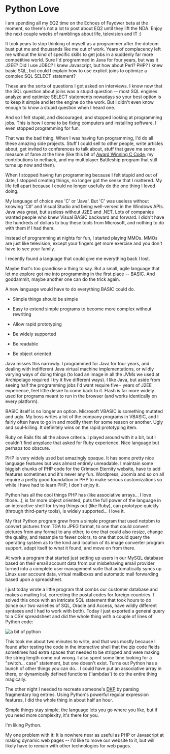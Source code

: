 # Python Love

I am spending all my EQ2 time on the Echoes of Faydwer beta at the moment, so there's not a lot to post about EQ2 until they lift the NDA. Enjoy the next couple weeks of ramblings about life, television and IT :)

It took years to stop thinking of myself as a programmer after the dotcom bust put me and thousands like me out of work. Years of complacency left me without the kind of specific skills to get jobs in a suddenly far more competitive world. Sure I'd programmed in Java for four years, but was it J2EE? Did I use JDBC? I knew Javascript, but how about Perl? PHP? I knew basic SQL, but could I explain how to use explicit joins to optimize a complex SQL SELECT statement?

These are the sorts of questions I got asked on interviews. I know now that the SQL question about joins was a stupid question -- most SQL engines analyze and optimize SELECT statements nowadays so your best option is to keep it simple and let the engine do the work. But I didn't even know enough to know a stupid question when I heard one.

And so I felt stupid, and discouraged, and stopped looking at programming jobs. This is how I come to be fixing computers and installing software. I even stopped programming for fun.

That was the bad thing. When I was having fun programming, I'd do all these amazing side projects. Stuff I could sell to other people, write articles about, get invited to conferences to talk about, stuff that gave me some measure of fame at the time (like this bit of [Award Winning C Code](http://westkarana.com/wp-content/uploads/2006/10/holloway.c), my contributions to nethack, and my multiplayer Battleship program that still turns up now and then).

When I stopped having fun programming because I felt stupid and out of date, I stopped creating things, no longer got the sense that I mattered. My life fell apart because I could no longer usefully do the one thing I loved doing.

My language of choice was 'C' or 'Java'. But 'C' was useless without knowing 'C#' and Visual Studio and being well-versed in the Windows APIs. Java was great, but useless without J2EE and .NET. Lots of companies wanted people who knew Visual BASIC backward and forward. I didn't have the hundreds of dollars to buy these tools from Microsoft, and nothing to do with them if I had them.

Instead of programming at nights for fun, I started playing MMOs. MMOs are just like television, except your fingers get more exercise and you don't have to see your family.

I recently found a language that could give me everything back I lost.

Maybe that's too grandiose a thing to say. But a small, agile language that let me explore got me into programming in the first place -- BASIC. And goddammit, maybe another one can do the trick again.

A new language would have to do everything BASIC could do.

 * Simple things should be simple

 * Easy to extend simple programs to become more complex without rewriting

 * Allow rapid prototyping

 * Be widely supported

 * Be readable

 * Be object oriented



Java misses this narrowly. I programmed for Java for four years, and dealing with indifferent Java virtual machine implementations, or wildly varying ways of doing things (to load an image in all the JVMs we used at Archipelago required I try it five different ways). I like Java, but aside from seeing half the programming jobs I'd want require five+ years of J2EE experience, feel little desire to come back to it. Flash is far more widely used for programs meant to run in the browser (and works identically on every platform).

BASIC itself is no longer an option. Microsoft VBASIC is something mutated and ugly. My boss writes a lot of the company programs in VBASIC, and I fairly often have to go in and modify them for some reason or another. Ugly and soul-killing. It definitely wins on the rapid prototyping item.

Ruby on Rails fits all the above criteria. I played around with it a bit, but I couldn't find anyplace that asked for Ruby experience. Nice language but perhaps too obscure.

PHP is very widely used but amazingly opaque. It has some pretty nice language features but was almost entirely unreadable. I maintain some biggish chunks of PHP code for the Crimson Eternity website, have to add features sometimes and it's never any fun. Wordpress, Joomla and so on all require a pretty good foundation in PHP to make serious customizations so while I have had to learn PHP, I don't enjoy it.

Python has all the cool things PHP has (like associative arrays... I love those...), is far more object oriented, puts the full power of the language in an interactive shell for trying things out (like Ruby), can prototype quickly (through third-party tools), is widely supported... I love it.

My first Python program grew from a simple program that used netpbm to convert pictures from TGA to JPEG format, to one that could convert pictures from any format to any other, to one that could also resize, change the quality, and resample to fewer colors, to one that could query the operating system as to the kind and location of its image converter program support, adapt itself to what it found, and move on from there.

At work a program that started just setting up users in our MySQL database based on their email account data from our misbehaving email provider turned into a complete user management suite that automatically syncs up Linux user account data, virtual mailboxes and automatic mail forwarding based upon a spreadsheet.

I just today wrote a little program that combs our customer database and makes a mailing list, correcting the postal codes for foreign countries. I solved this once with an intricate SQL statement that took hours to do (since our two varieties of SQL, Oracle and Access, have wildly different syntaxes and I had to work with both). Today I just exported a general query to a CSV spreadsheet and did the whole thing with a couple of lines of Python code:

![a bit of python](http://westkarana.com/wp-content/uploads/2006/10/fragment.gif)

This took me about two minutes to write, and that was mostly because I found after testing the code in the interactive shell that the zip code fields sometimes had extra spaces that needed to be stripped and were making the string length come out wrong. I also spent some time looking for a "switch... case" statement, but one doesn't exist. Turns out Python has a bunch of other things you can do... I could have put an associative array in there, or dynamically defined functions ('lambdas') to do the entire thing magically.

The other night I needed to recreate someone's [DKP](http://internetgames.about.com/od/glossary/g/dkp.htm "Dragon Kill Points") by parsing fragmentary log entries. Using Python's powerful regular expression features, I did the whole thing in about half an hour.

Simple things stay simple, the language lets you go where you like, but if you need more complexity, it's there for you.

I'm liking Python.

My one problem with it: It is nowhere near as useful as PHP or Javascript at making dynamic web pages -- I'd like to move our website to it, but will likely have to remain with other technologies for web pages.

